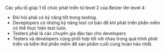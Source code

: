 Các yếu tố giúp 1 tổ chức phát triển từ level 2 của Beizer lên level 4:

- Đòi hỏi phải có kỹ năng tốt trong testing. 
- Deveplopers có những kỹ năng test cơ bản để khi phát triển phần mềm có thể thực hiện test luôn.
- Testers phải là các chuyên gia đào tạo cho developers
- Testers và developers cùng phối hợp tốt với nhau trong quá trình phát triển và kiểm thử phần mềm để sản phẩm cuối cùng hoàn hảo nhất.